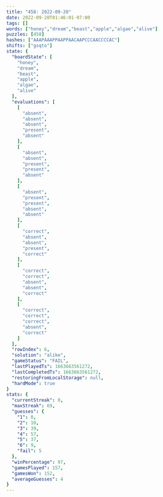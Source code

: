 ```yaml
---
title: "458: 2022-09-20"
date: 2022-09-20T01:46:01-07:00
tags: []
words: ["honey","dream","beast","apple","algae","alive"]
puzzles: [458]
hashes: ["AAAPAAAPPAAPPAACAAPCCCAACCCCAC"]
shifts: ["gsqto"]
state: {
  "boardState": [
    "honey",
    "dream",
    "beast",
    "apple",
    "algae",
    "alive"
  ],
  "evaluations": [
    [
      "absent",
      "absent",
      "absent",
      "present",
      "absent"
    ],
    [
      "absent",
      "absent",
      "present",
      "present",
      "absent"
    ],
    [
      "absent",
      "present",
      "present",
      "absent",
      "absent"
    ],
    [
      "correct",
      "absent",
      "absent",
      "present",
      "correct"
    ],
    [
      "correct",
      "correct",
      "absent",
      "absent",
      "correct"
    ],
    [
      "correct",
      "correct",
      "correct",
      "absent",
      "correct"
    ]
  ],
  "rowIndex": 6,
  "solution": "alike",
  "gameStatus": "FAIL",
  "lastPlayedTs": 1663663561272,
  "lastCompletedTs": 1663663561272,
  "restoringFromLocalStorage": null,
  "hardMode": true
}
stats: {
  "currentStreak": 0,
  "maxStreak": 69,
  "guesses": {
    "1": 0,
    "2": 10,
    "3": 39,
    "4": 57,
    "5": 37,
    "6": 9,
    "fail": 5
  },
  "winPercentage": 97,
  "gamesPlayed": 157,
  "gamesWon": 152,
  "averageGuesses": 4
}
---
```


<!-- more -->
